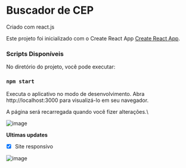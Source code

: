 # Buscador de CEP
Criado com react.js


Este projeto foi inicializado com o Create React App [Create React App](https://github.com/facebook/create-react-app).

### Scripts Disponíveis

No diretório do projeto, você pode executar:

### `npm start`

Executa o aplicativo no modo de desenvolvimento.
Abra http://localhost:3000 para visualizá-lo em seu navegador.

A página será recarregada quando você fizer alterações.\

![image](https://user-images.githubusercontent.com/87386896/156000795-8bb64b39-178f-42b7-878a-d3d4538b225a.png)

**Ultimas updates**
- [x] Site responsivo

![image](https://user-images.githubusercontent.com/87386896/156001400-702247d8-1398-4e47-9ce6-1199cfce26ce.png)




